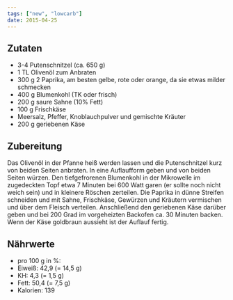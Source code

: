 ```yaml
---
tags: ["new", "lowcarb"]
date: 2015-04-25
---
```


## Zutaten
- 3-4 Putenschnitzel (ca. 650 g)
- 1 TL Olivenöl zum Anbraten
- 300 g 2 Paprika, am besten gelbe, rote oder orange, da sie etwas milder schmecken
- 400 g Blumenkohl (TK oder frisch)
- 200 g saure Sahne (10% Fett)
- 100 g Frischkäse
- Meersalz, Pfeffer, Knoblauchpulver und gemischte Kräuter
- 200 g geriebenen Käse

## Zubereitung
Das Olivenöl in der Pfanne heiß werden lassen und die Putenschnitzel kurz von beiden Seiten anbraten. In eine Auflaufform geben und von beiden Seiten würzen. Den tiefgefrorenen Blumenkohl in der Mikrowelle im zugedeckten Topf etwa 7 Minuten bei 600 Watt garen (er sollte noch nicht weich sein) und in kleinere Röschen zerteilen. Die Paprika in dünne Streifen schneiden und mit Sahne, Frischkäse, Gewürzen und Kräutern vermischen und über dem Fleisch verteilen. Anschließend den geriebenen Käse darüber geben und bei 200 Grad im vorgeheizten Backofen ca. 30 Minuten backen. Wenn der Käse goldbraun aussieht ist der Auflauf fertig.

## Nährwerte
- pro 100 g in %:
- Eiweiß: 42,9 (= 14,5 g)
- KH: 4,3 (= 1,5 g)
- Fett: 50,4 (= 7,5 g)
- Kalorien: 139
